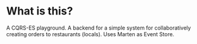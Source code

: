 # What is this?

A CQRS-ES playground. A backend for a simple system for collaboratively creating orders to restaurants (locals). Uses Marten as Event Store.